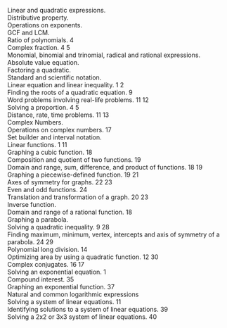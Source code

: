 Linear and quadratic expressions.   
Distributive property.    
Operations on exponents.    
GCF and LCM.    
Ratio of polynomials. 4    
Complex fraction. 4 5    
Monomial, binomial and trinomial, radical and rational expressions.    
Absolute value equation.    
Factoring a quadratic.    
Standard and scientific notation.    
Linear equation and linear inequality. 1 2    
Finding the roots of a quadratic equation. 9    
Word problems involving real-life problems. 11 12    
Solving a proportion. 4 5    
Distance, rate, time problems. 11 13    
Complex Numbers.    
Operations on complex numbers. 17    
Set builder and interval notation.    
Linear functions. 1 11    
Graphing a cubic function. 18    
Composition and quotient of two functions. 19    
Domain and range, sum, difference, and product of functions. 18 19    
Graphing a piecewise-defined function. 19 21    
Axes of symmetry for graphs. 22 23    
Even and odd functions. 24    
Translation and transformation of a graph. 20 23    
Inverse function.    
Domain and range of a rational function. 18    
Graphing a parabola.    
Solving a quadratic inequality. 9 28    
Finding maximum, minimum, vertex, intercepts and axis of symmetry of a parabola. 24 29    
Polynomial long division. 14    
Optimizing area by using a quadratic function. 12 30    
Complex conjugates. 16 17    
Solving an exponential equation. 1    
Compound interest. 35    
Graphing an exponential function. 37    
Natural and common logarithmic expressions    
Solving a system of linear equations. 11    
Identifying solutions to a system of linear equations. 39    
Solving a 2x2 or 3x3 system of linear equations. 40
